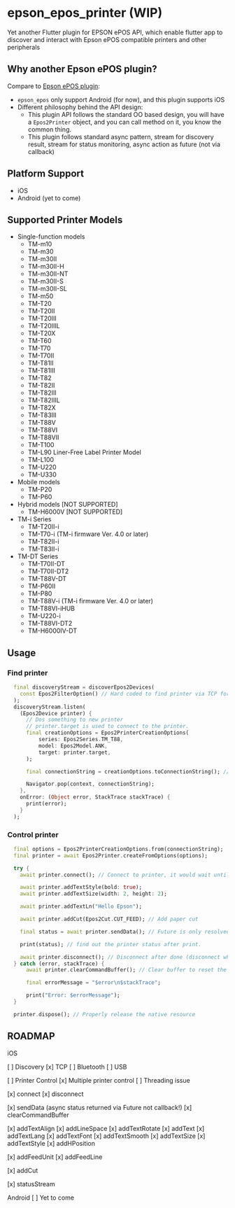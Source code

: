 # epson_epos_printer (WIP)

Yet another Flutter plugin for EPSON ePOS API, which enable flutter app to discover and interact with Epson ePOS compatible printers and other peripherals

## Why another Epson ePOS plugin?

Compare to [Epson ePOS plugin](https://pub.dev/packages/epson_epos):

* `epson_epos` only support Android (for now), and this plugin supports iOS
* Different philosophy behind the API design:
  * This plugin API follows the standard OO based design, you will have a `Epos2Printer` object, and you can call method on it, you know the common thing.
  * This plugin follows standard async pattern, stream for discovery result, stream for status monitoring, async action as future (not via callback)

## Platform Support

- iOS
- Android (yet to come)

## Supported Printer Models

- Single-function models
  - TM-m10
  - TM-m30
  - TM-m30II
  - TM-m30II-H
  - TM-m30II-NT
  - TM-m30II-S
  - TM-m30II-SL
  - TM-m50
  - TM-T20
  - TM-T20II
  - TM-T20III
  - TM-T20IIIL
  - TM-T20X
  - TM-T60
  - TM-T70
  - TM-T70II
  - TM-T81II
  - TM-T81III
  - TM-T82
  - TM-T82II
  - TM-T82III
  - TM-T82IIIL
  - TM-T82X
  - TM-T83III
  - TM-T88V
  - TM-T88VI
  - TM-T88VII
  - TM-T100
  - TM-L90 Liner-Free Label Printer Model
  - TM-L100
  - TM-U220
  - TM-U330
- Mobile models
  - TM-P20
  - TM-P60
- Hybrid models [NOT SUPPORTED]
  - TM-H6000V [NOT SUPPORTED]
- TM-i Series
  - TM-T20II-i
  - TM-T70-i (TM-i firmware Ver. 4.0 or later)
  - TM-T82II-i
  - TM-T83II-i
- TM-DT Series
  - TM-T70II-DT
  - TM-T70II-DT2
  - TM-T88V-DT
  - TM-P60II
  - TM-P80
  - TM-T88V-i (TM-i firmware Ver. 4.0 or later)
  - TM-T88VI-iHUB
  - TM-U220-i
  - TM-T88VI-DT2
  - TM-H6000IV-DT

## Usage

### Find printer

```dart
  final discoveryStream = discoverEpos2Devices(
    const Epos2FilterOption() // Hard coded to find printer via TCP for now
  );
  discoveryStream.listen(
    (Epos2Device printer) {
      // Dos something to new printer
      // printer.target is used to connect to the printer.
      final creationOptions = Epos2PrinterCreationOptions(
          series: Epos2Series.TM_T88,
          model: Epos2Model.ANK,
          target: printer.target,
      );

      final connectionString = creationOptions.toConnectionString(); // Can be saved and used to connect to printer in the future

      Navigator.pop(context, connectionString);
    },
    onError: (Object error, StackTrace stackTrace) {
      print(error);
    }
  );
```

### Control printer

```dart
  final options = Epos2PrinterCreationOptions.from(connectionString);
  final printer = await Epos2Printer.createFromOptions(options);

  try {
    await printer.connect(); // Connect to printer, it would wait until timeout or connected

    await printer.addTextStyle(bold: true);
    await printer.addTextSize(width: 2, height: 2);

    await printer.addTextLn("Hello Epson");

    await printer.addCut(Epos2Cut.CUT_FEED); // Add paper cut

    final status = await printer.sendData(); // Future is only resolved after the printing job is done or failed

    print(status); // find out the printer status after print.

    await printer.disconnect(); // Disconnect after done (disconnect while printing in progress would cause error)
  } catch (error, stackTrace) {
      await printer.clearCommandBuffer(); // Clear buffer to reset the printer state

      final errorMessage = "$error\n$stackTrace";

      print("Error: $errorMessage");
  }

  printer.dispose(); // Properly release the native resource
```

## ROADMAP

iOS

[ ] Discovery
  [x] TCP
  [ ] Bluetooth
  [ ] USB

[ ] Printer Control
  [x] Multiple printer control
  [ ] Threading issue

  [x] connect
  [x] disconnect

  [x] sendData (async status returned via Future not callback!)
  [x] clearCommandBuffer

  [x] addTextAlign
  [x] addLineSpace
  [x] addTextRotate
  [x] addText
  [x] addTextLang
  [x] addTextFont
  [x] addTextSmooth
  [x] addTextSize
  [x] addTextStyle
  [x] addHPosition

  [x] addFeedUnit
  [x] addFeedLine

  [x] addCut

  [x] statusStream

Android
[ ] Yet to come
